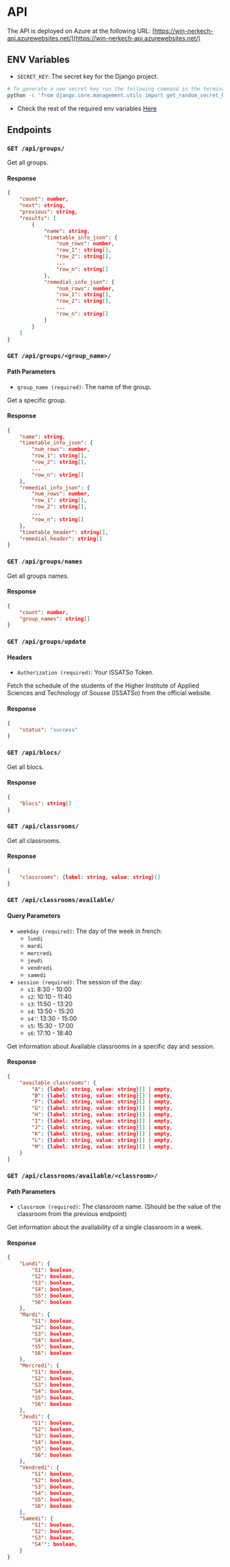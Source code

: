 # API

The API is deployed on Azure at the following URL: [https://win-nerkech-api.azurewebsites.net/](https://win-nerkech-api.azurewebsites.net/)

## ENV Variables

- `SECRET_KEY`: The secret key for the Django project.

```bash
# To generate a new secret key run the following command in the terminal and copy the output.
python -c 'from django.core.management.utils import get_random_secret_key; print(get_random_secret_key())'
```

- Check the rest of the required env variables [Here](./.env.sample)

## Endpoints

### `GET /api/groups/`

Get all groups.

#### Response

```json
{
    "count": number,
    "next": string,
    "previous": string,
    "results": [
        {
            "name": string,
            "timetable_info_json": {
                "num_rows": number,
                "row_1": string[],
                "row_2": string[],
                ...
                "row_n": string[]
            },
            "remedial_info_json": {
                "num_rows": number,
                "row_1": string[],
                "row_2": string[],
                ...
                "row_n": string[]
            }
        }
    ]
}
```

### `GET /api/groups/<group_name>/`

#### Path Parameters

- `group_name (required)`: The name of the group.

Get a specific group.

#### Response

```json
{
    "name": string,
    "timetable_info_json": {
        "num_rows": number,
        "row_1": string[],
        "row_2": string[],
        ...
        "row_n": string[]
    },
    "remedial_info_json": {
        "num_rows": number,
        "row_1": string[],
        "row_2": string[],
        ...
        "row_n": string[]
    },
    "timetable_header": string[],
    "remedial_header": string[]
}
```

### `GET /api/groups/names`

Get all groups names.

#### Response

```json
{
    "count": number,
    "group_names": string[]
}
```

### `GET /api/groups/update`

#### Headers

- `Authorization (required)`: Your ISSATSo Token.

Fetch the schedule of the students of the Higher Institute of Applied Sciences and Technology of Sousse (ISSATSo) from the official website.

#### Response

```json
{
    "status": "success"
}
```

### `GET /api/blocs/`

Get all blocs.

#### Response

```json
{
    "blocs": string[]
}
```

### `GET /api/classrooms/`

Get all classrooms.

#### Response

```json
{
    "classrooms": {label: string, value: string}[]
}
```

### `GET /api/classrooms/available/`

#### Query Parameters

- `weekday (required)`: The day of the week in french:
  - `lundi`
  - `mardi`
  - `mercredi`
  - `jeudi`
  - `vendredi`
  - `samedi`
- `session (required)`: The session of the day:
  - `s1`: 8:30 - 10:00
  - `s2`: 10:10 - 11:40
  - `s3`: 11:50 - 13:20
  - `s4`: 13:50 - 15:20
  - `s4'`: 13:30 - 15:00
  - `s5`: 15:30 - 17:00
  - `s6`: 17:10 - 18:40

Get information about Available classrooms in a specific day and session.

#### Response

```json
{
    "available_classrooms": {
        "A": {label: string, value: string}[] | empty,
        "B": {label: string, value: string}[] | empty,
        "F": {label: string, value: string}[] | empty,
        "G": {label: string, value: string}[] | empty,
        "H": {label: string, value: string}[] | empty,
        "I": {label: string, value: string}[] | empty,
        "J": {label: string, value: string}[] | empty,
        "K": {label: string, value: string}[] | empty,
        "L": {label: string, value: string}[] | empty,
        "M": {label: string, value: string}[] | empty,
    }
}
```

### `GET /api/classrooms/available/<classroom>/`

#### Path Parameters

- `classroom (required)`: The classroom name. (Should be the value of the classroom from the previous endpoint)

Get information about the availability of a single classroom in a week.

#### Response

```json
{
    "Lundi": {
        "S1": boolean,
        "S2": boolean,
        "S3": boolean,
        "S4": boolean,
        "S5": boolean,
        "S6": boolean
    },
    "Mardi": {
        "S1": boolean,
        "S2": boolean,
        "S3": boolean,
        "S4": boolean,
        "S5": boolean,
        "S6": boolean
    },
    "Mercredi": {
        "S1": boolean,
        "S2": boolean,
        "S3": boolean,
        "S4": boolean,
        "S5": boolean,
        "S6": boolean
    },
    "Jeudi": {
        "S1": boolean,
        "S2": boolean,
        "S3": boolean,
        "S4": boolean,
        "S5": boolean,
        "S6": boolean
    },
    "Vendredi": {
        "S1": boolean,
        "S2": boolean,
        "S3": boolean,
        "S4": boolean,
        "S5": boolean,
        "S6": boolean
    },
    "Samedi": {
        "S1": boolean,
        "S2": boolean,
        "S3": boolean,
        "S4'": boolean,
    }
}
```
